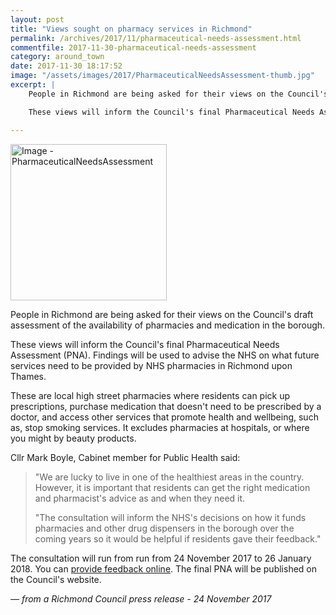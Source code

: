 ```yaml
---
layout: post
title: "Views sought on pharmacy services in Richmond"
permalink: /archives/2017/11/pharmaceutical-needs-assessment.html
commentfile: 2017-11-30-pharmaceutical-needs-assessment
category: around_town
date: 2017-11-30 18:17:52
image: "/assets/images/2017/PharmaceuticalNeedsAssessment-thumb.jpg"
excerpt: |
    People in Richmond are being asked for their views on the Council's draft assessment of the availability of pharmacies and medication in the borough.

    These views will inform the Council's final Pharmaceutical Needs Assessment (PNA). Findings will be used to advise the NHS on what future services need to be provided by NHS pharmacies in Richmond upon Thames.

---
```


<a href="/assets/images/2017/PharmaceuticalNeedsAssessment.jpg" title="Click for a larger image"><img src="/assets/images/2017/PharmaceuticalNeedsAssessment-thumb.jpg" width="250" alt="Image - PharmaceuticalNeedsAssessment"  class="photo right"/></a>

People in Richmond are being asked for their views on the Council's draft assessment of the availability of pharmacies and medication in the borough.

These views will inform the Council's final Pharmaceutical Needs Assessment (PNA). Findings will be used to advise the NHS on what future services need to be provided by NHS pharmacies in Richmond upon Thames.

These are local high street pharmacies where residents can pick up prescriptions, purchase medication that doesn't need to be prescribed by a doctor, and access other services that promote health and wellbeing, such as, stop smoking services. It excludes pharmacies at hospitals, or where you might by beauty products.

Cllr Mark Boyle, Cabinet member for Public Health said:

> "We are lucky to live in one of the healthiest areas in the country. However, it is important that residents can get the right medication and pharmacist's advice as and when they need it.
> 
>  "The consultation will inform the NHS's decisions on how it funds pharmacies and other drug dispensers in the borough over the coming years so it would be helpful if residents gave their feedback."
> 
 The consultation will run from run from 24 November 2017 to 26 January 2018. You can [provide feedback online](https://haveyoursay.citizenspace.com/richmondce/pna/). The final PNA will be published on the Council's website.

<cite>— from a Richmond Council press release - 24 November 2017</cite>
